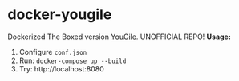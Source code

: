# docker-yougile
Dockerized The Boxed version [YouGile](https://en.yougile.com/self-hosted). UNOFFICIAL REPO!
**Usage:**
1. Configure ``conf.json``
2. Run: `docker-compose up --build`
3. Try: http://localhost:8080
